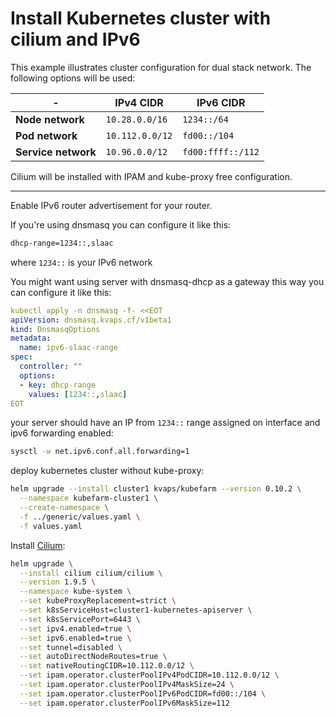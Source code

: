 # Install Kubernetes cluster with cilium and IPv6

This example illustrates cluster configuration for dual stack network. The following options will be used:

| -                   | IPv4 CIDR       | IPv6 CIDR         |
|---------------------|-----------------|-------------------|
| **Node network**    | `10.28.0.0/16`  | `1234::/64`       |
| **Pod network**     | `10.112.0.0/12` | `fd00::/104`      |
| **Service network** | `10.96.0.0/12`  | `fd00:ffff::/112` |

Cilium will be installed with IPAM and kube-proxy free configuration.

---

Enable IPv6 router advertisement for your router.

If you're using dnsmasq you can configure it like this:

```bash
dhcp-range=1234::,slaac
```

where `1234::` is your IPv6 network

You might want using server with dnsmasq-dhcp as a gateway this way you can configure it like this:

```yaml
kubectl apply -n dnsmasq -f- <<EOT
apiVersion: dnsmasq.kvaps.cf/v1beta1
kind: DnsmasqOptions
metadata:
  name: ipv6-slaac-range
spec:
  controller: ""
  options:
  - key: dhcp-range
    values: [1234::,slaac]
EOT
```

your server should have an IP from `1234::` range assigned on interface and ipv6 forwarding enabled:

```bash
sysctl -w net.ipv6.conf.all.forwarding=1
```

deploy kubernetes cluster without kube-proxy:

```bash
helm upgrade --install cluster1 kvaps/kubefarm --version 0.10.2 \
  --namespace kubefarm-cluster1 \
  --create-namespace \
  -f ../generic/values.yaml \
  -f values.yaml
```

Install [Cilium](https://cilium.io/):

```bash
helm upgrade \
  --install cilium cilium/cilium \
  --version 1.9.5 \
  --namespace kube-system \
  --set kubeProxyReplacement=strict \
  --set k8sServiceHost=cluster1-kubernetes-apiserver \
  --set k8sServicePort=6443 \
  --set ipv4.enabled=true \
  --set ipv6.enabled=true \
  --set tunnel=disabled \
  --set autoDirectNodeRoutes=true \
  --set nativeRoutingCIDR=10.112.0.0/12 \
  --set ipam.operator.clusterPoolIPv4PodCIDR=10.112.0.0/12 \
  --set ipam.operator.clusterPoolIPv4MaskSize=24 \
  --set ipam.operator.clusterPoolIPv6PodCIDR=fd00::/104 \
  --set ipam.operator.clusterPoolIPv6MaskSize=112
```
